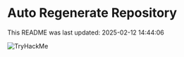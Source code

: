 # Auto Regenerate Repository

This README was last updated: 2025-02-12 14:44:06

 ![TryHackMe](https://tryhackme.com/badge/533634)